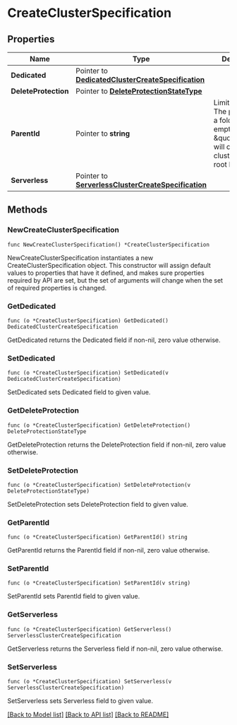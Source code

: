 # CreateClusterSpecification

## Properties

Name | Type | Description | Notes
------------ | ------------- | ------------- | -------------
**Dedicated** | Pointer to [**DedicatedClusterCreateSpecification**](DedicatedClusterCreateSpecification.md) |  | [optional] 
**DeleteProtection** | Pointer to [**DeleteProtectionStateType**](DeleteProtectionStateType.md) |  | [optional] 
**ParentId** | Pointer to **string** | Limited Access: The parent ID is a folder ID. An empty string or \&quot;root\&quot; will create a cluster at the root level. | [optional] 
**Serverless** | Pointer to [**ServerlessClusterCreateSpecification**](ServerlessClusterCreateSpecification.md) |  | [optional] 

## Methods

### NewCreateClusterSpecification

`func NewCreateClusterSpecification() *CreateClusterSpecification`

NewCreateClusterSpecification instantiates a new CreateClusterSpecification object.
This constructor will assign default values to properties that have it defined,
and makes sure properties required by API are set, but the set of arguments
will change when the set of required properties is changed.

### GetDedicated

`func (o *CreateClusterSpecification) GetDedicated() DedicatedClusterCreateSpecification`

GetDedicated returns the Dedicated field if non-nil, zero value otherwise.

### SetDedicated

`func (o *CreateClusterSpecification) SetDedicated(v DedicatedClusterCreateSpecification)`

SetDedicated sets Dedicated field to given value.

### GetDeleteProtection

`func (o *CreateClusterSpecification) GetDeleteProtection() DeleteProtectionStateType`

GetDeleteProtection returns the DeleteProtection field if non-nil, zero value otherwise.

### SetDeleteProtection

`func (o *CreateClusterSpecification) SetDeleteProtection(v DeleteProtectionStateType)`

SetDeleteProtection sets DeleteProtection field to given value.

### GetParentId

`func (o *CreateClusterSpecification) GetParentId() string`

GetParentId returns the ParentId field if non-nil, zero value otherwise.

### SetParentId

`func (o *CreateClusterSpecification) SetParentId(v string)`

SetParentId sets ParentId field to given value.

### GetServerless

`func (o *CreateClusterSpecification) GetServerless() ServerlessClusterCreateSpecification`

GetServerless returns the Serverless field if non-nil, zero value otherwise.

### SetServerless

`func (o *CreateClusterSpecification) SetServerless(v ServerlessClusterCreateSpecification)`

SetServerless sets Serverless field to given value.


[[Back to Model list]](../README.md#documentation-for-models) [[Back to API list]](../README.md#documentation-for-api-endpoints) [[Back to README]](../README.md)


